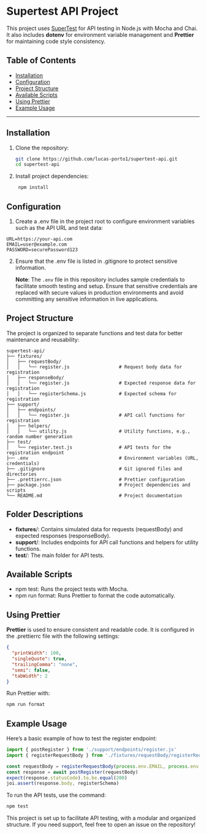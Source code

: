 # Supertest API Project

This project uses [SuperTest](https://github.com/visionmedia/supertest) for API testing in Node.js with Mocha and Chai. It also includes **dotenv** for environment variable management and **Prettier** for maintaining code style consistency.

## Table of Contents

- [Installation](#installation)
- [Configuration](#configuration)
- [Project Structure](#project-structure)
- [Available Scripts](#available-scripts)
- [Using Prettier](#using-prettier)
- [Example Usage](#example-usage)

---

## Installation

1. Clone the repository:

   ```bash
   git clone https://github.com/lucas-porto1/supertest-api.git
   cd supertest-api

   ```

2. Install project dependencies:

   ```bash
    npm install
   ```

## Configuration

1. Create a .env file in the project root to configure environment variables such as the API URL and test data:

```plaintext
URL=https://your-api.com
EMAIL=user@example.com
PASSWORD=securePassword123
```

2. Ensure that the .env file is listed in .gitignore to protect sensitive information.

   **Note**: The `.env` file in this repository includes sample credentials to facilitate smooth testing and setup. Ensure that sensitive credentials are replaced with secure values in production environments and avoid committing any sensitive information in live applications.

## Project Structure

The project is organized to separate functions and test data for better maintenance and reusability:

```plaintext
supertest-api/
├── fixtures/
│   ├── requestBody/
│   │   └── register.js                  # Request body data for registration
│   ├── responseBody/
│   │   └── register.js                  # Expected response data for registration
│   │   └── registerSchema.js            # Expected schema for registration
├── support/
│   ├── endpoints/
│   │   └── register.js                  # API call functions for registration
│   ├── helpers/
│   │   └── utility.js                   # Utility functions, e.g., random number generation
├── test/
│   └── register.test.js                 # API tests for the registration endpoint
├── .env                                 # Environment variables (URL, credentials)
├── .gitignore                           # Git ignored files and directories
├── .prettierrc.json                     # Prettier configuration
├── package.json                         # Project dependencies and scripts
└── README.md                            # Project documentation
```

## Folder Descriptions

- **fixtures**/: Contains simulated data for requests (requestBody) and expected responses (responseBody).
- **support**/: Includes endpoints for API call functions and helpers for utility functions.
- **test**/: The main folder for API tests.

## Available Scripts

- npm test: Runs the project tests with Mocha.
- npm run format: Runs Prettier to format the code automatically.

## Using Prettier

**Prettier** is used to ensure consistent and readable code. It is configured in the .prettierrc file with the following settings:

```json
{
  "printWidth": 100,
  "singleQuote": true,
  "trailingComma": "none",
  "semi": false,
  "tabWidth": 2
}
```

Run Prettier with:

```bash
npm run format
```

## Example Usage

Here’s a basic example of how to test the register endpoint:

```javascript
import { postRegister } from './support/endpoints/register.js'
import { registerRequestBody } from './fixtures/requestBody/registerRequestBody.js'

const requestBody = registerRequestBody(process.env.EMAIL, process.env.PASSWORD)
const response = await postRegister(requestBody)
expect(response.statusCode).to.be.equal(200)
joi.assert(response.body, registerSchema)
```

To run the API tests, use the command:

```bash
npm test
```

This project is set up to facilitate API testing, with a modular and organized structure. If you need support, feel free to open an issue on the repository!
